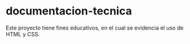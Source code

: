 # documentacion-tecnica
Este proyecto tiene fines educativos, en el cual se evidencia el uso de HTML y CSS.
